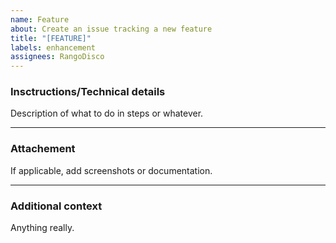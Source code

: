```yaml
---
name: Feature
about: Create an issue tracking a new feature
title: "[FEATURE]"
labels: enhancement
assignees: RangoDisco
---
```


### Insctructions/Technical details

Description of what to do in steps or whatever.

---

### Attachement

If applicable, add screenshots or documentation.

---

### Additional context

Anything really.
